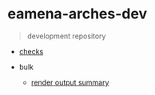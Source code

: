 # eamena-arches-dev
> development repository

* [checks](https://github.com/eamena-oxford/eamena-arches-dev/blob/main/check/check.md#checks)

* bulk

  - [render output summary](https://github.com/eamena-oxford/eamena-arches-dev/blob/main/output/bulk/render_bu_summary.md#render-bu-summary)
